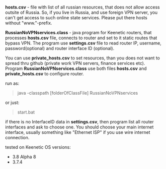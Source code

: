 **hosts.csv** - file with list of all russian resources, that does not allow access outsite of Russia.
So, if you live in Russia, and use foreign VPN server, you can't get access to such online state services.
Please put there hosts without "www."-prefix.

**RussianNoVPNservices.class** - java program for Keenetic routers, that processes **hosts.csv** file, connects to router and set to it static routes that bypass VPN.
The program use **settings.csv** file to read router IP, username, password(optional) and router interface ID (optional).

You can use **private_hosts.csv** to set resources, than you does not want to spread thru github (private work VPN servers, finance services etc).
Program **RussianNoVPNservices.class** use both files **hosts.csv** and **private_hosts.csv** to configure router.

run as:
> java -classpath [folderOfClassFile] RussianNoVPNservices

or just:
> start.bat

if there is no InterfaceID data in **settings.csv**, then program list all router interfaces and ask to choose one. You should choose your main internet interface, usually something like "Ethernet ISP" if you use wire internet connection.

tested on Keenetic OS versions:
- 3.8 Alpha 8
- 3.7.4

